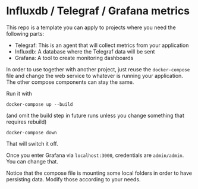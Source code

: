 # Influxdb / Telegraf / Grafana metrics

This repo is a template you can apply to projects where you need the following parts:

- Telegraf: This is an agent that will collect metrics from your application 
- Influxdb: A database where the Telegraf data will be sent
- Grafana: A tool to create monitoring dashboards

In order to use together with another project, just reuse the `docker-compose` file and change the web service to whatever is running your application. The other compose components can stay the same. 

Run it with 

    docker-compose up --build

(and omit the build step in future runs unless you change something that requires rebuild)

    docker-compose down

That will switch it off. 

Once you enter Grafana via `localhost:3000`, credentials are `admin/admin`. You can change that. 

Notice that the compose file is mounting some local folders in order to have persisting data. Modify those according to your needs. 